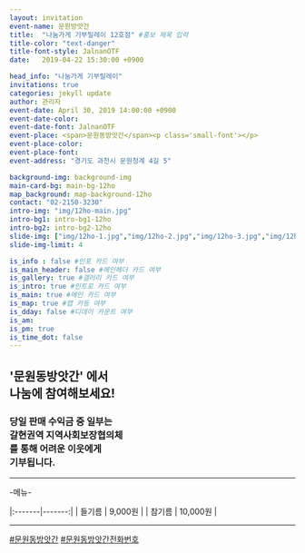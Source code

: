 ```yaml
---
layout: invitation
event-name: 문원방앗간
title:  "나눔가게 기부릴레이 12호점" #홍보 제목 입력
title-color: "text-danger"
title-font-style: JalnanOTF
date:   2019-04-22 15:30:00 +0900

head_info: "나눔가게 기부릴레이"
invitations: true
categories: jekyll update
author: 관리자
event-date: April 30, 2019 14:00:00 +0900
event-date-color:
event-date-font: JalnanOTF
event-place: <span>문원동방앗간</span><p class='small-font'></p>
event-place-color:
event-place-font:
event-address: "경기도 과천시 문원청계 4길 5"

background-img: background-img
main-card-bg: main-bg-12ho
map_background: map-background-12ho
contact: "02-2150-3230"
intro-img: "img/12ho-main.jpg"
intro-bg1: intro-bg1-12ho
intro-bg2: intro-bg2-12ho
slide-img: ["img/12ho-1.jpg","img/12ho-2.jpg","img/12ho-3.jpg","img/12ho-4.jpg","img/12ho-5.jpg","img/12ho-6.jpg","img/12ho-7.jpg","img/12ho-8.jpg","img/12ho-9.jpg","img/12ho-10.jpg"]
slide-img-limit: 4

is_info : false #인포 카드 여부
is_main_header: false #메인헤더 카드 여부
is_gallery: true #갤러리 카드 여부
is_intro: true #인트로 카드 여부
is_main: true #메인 카드 여부
is_map: true #맵 카등 여부
is_dday: false #디데이 카운트 여부
is_am:
is_pm: true
is_time_dot: false
---
```


## '문원동방앗간' 에서 <br> 나눔에 참여해보세요!

### 당일 판매 수익금 중 일부는 <br> 갈현권역 지역사회보장협의체 <br> 를 통해 어려운 이웃에게 <br> 기부됩니다.


---
-메뉴-
<br>

|:-------|-------:|
| 들기름 | 9,000원 |
| 참기름 | 10,000원 |


---
[#문원동방앗간](https://blog.naver.com/k_yeeun) [#문원동방앗간전화번호](tel:02-502-3360)
